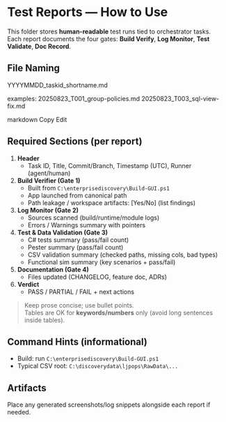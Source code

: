 # Test Reports — How to Use

This folder stores **human-readable** test runs tied to orchestrator tasks.  
Each report documents the four gates: **Build Verify**, **Log Monitor**, **Test Validate**, **Doc Record**.

## File Naming
YYYYMMDD_taskid_shortname.md

examples:
20250823_T001_group-policies.md
20250823_T003_sql-view-fix.md

markdown
Copy
Edit

## Required Sections (per report)
1. **Header**
   - Task ID, Title, Commit/Branch, Timestamp (UTC), Runner (agent/human)
2. **Build Verifier (Gate 1)**
   - Built from `C:\enterprisediscovery\Build-GUI.ps1`
   - App launched from canonical path
   - Path leakage / workspace artifacts: [Yes/No] (list findings)
3. **Log Monitor (Gate 2)**
   - Sources scanned (build/runtime/module logs)
   - Errors / Warnings summary with pointers
4. **Test & Data Validation (Gate 3)**
   - C# tests summary (pass/fail count)
   - Pester summary (pass/fail count)
   - CSV validation summary (checked paths, missing cols, bad types)
   - Functional sim summary (key scenarios + pass/fail)
5. **Documentation (Gate 4)**
   - Files updated (CHANGELOG, feature doc, ADRs)
6. **Verdict**
   - PASS / PARTIAL / FAIL + next actions

> Keep prose concise; use bullet points.  
> Tables are OK for **keywords/numbers** only (avoid long sentences inside tables).

## Command Hints (informational)
- Build: run `C:\enterprisediscovery\Build-GUI.ps1`
- Typical CSV root: `C:\discoverydata\ljpops\RawData\...`

## Artifacts
Place any generated screenshots/log snippets alongside each report if needed.
